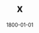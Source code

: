 ---
title: x
date: 1800-01-01
description: Power Grip
thumb: /assets/images/products/700S/700-spg-silver-red-l.jpg
image: /assets/images/products/700S/700-spg-silver-red-l.jpg
# angler-name: Johnny B. Goode

reel-type: spinning
reel-series: 700 

# location: Someplace, United States
# fish: Some Big Fish
# fish-length: 49 in.
# fish-weight: 78 lbs.
---